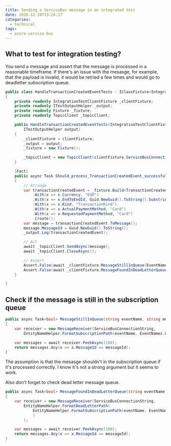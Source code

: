 ```yaml
---
title: Sending a ServiceBus message in an integrated test
date: 2020-12-18T13:24:17
categories:
  - technical
tags:
  - azure-service-bus
---
```



## What to test for integration testing?

You send a message and assert that the message is processed in a reasonable timeframe. If there's an issue with the mesasge, for example, that the payload is invalid, it would be retried a few times and would go to deadletter subscription queue. 

```csharp
public class HandleTransactionCreatedEventTests : IClassFixture<IntegrationTestClientFixture>
{
    private readonly IntegrationTestClientFixture _clientFixture;
    private readonly ITestOutputHelper _output;
    private readonly Fixture _fixture;
    private readonly TopicClient _topicClient;

    public HandleTransactionCreatedEventTests(IntegrationTestClientFixture clientFixture, 
        ITestOutputHelper output)
    {
        _clientFixture = clientFixture;
        _output = output;
        _fixture = new Fixture();

        _topicClient = new TopicClient(clientFixture.ServiceBusConnectionString,EventNames.TransactionCreated);
    }

    [Fact]
    public async Task Should_process_TransactionCreatedEvent_successfully()
    {
        // Arrange
        var transactionCreatedEvent = _fixture.Build<TransactionCreatedEvent>()
            .With(x => x.Currency, "EUR")
            .With(x => x.EndToEndId, Guid.NewGuid().ToString().Substring(0, 10))
            .With(x => x.Kind, "TransactionKind")
            .With(x => x.ActualPaymentMethod, "Card")
            .With(x => x.RequestedPaymentMethod, "Card")
            .Create();
        var message = transactionCreatedEvent.ToMessage();
        message.MessageId = Guid.NewGuid().ToString();
        _output.Log(transactionCreatedEvent);

        // Act
        await _topicClient.SendAsync(message);
        await _topicClient.CloseAsync();

        // Assert
        Assert.False(await _clientFixture.MessageStillInQueue(EventNames.TransactionCreated, message.MessageId));
        Assert.False(await _clientFixture.MessageFoundInDeadLetterQueue(EventNames.TransactionCreated, message.MessageId));
    }

}

```

## Check if the message is still in the subscription queue

```csharp
public async Task<bool> MessageStillInQueue(string eventName, string messageId)
{
    var receiver = new MessageReceiver(ServiceBusConnectionString,
        EntityNameHelper.FormatSubscriptionPath(eventName, EventNames.LedgerSubscripton));

    var messages = await receiver.PeekAsync(100);
    return messages.Any(x => x.MessageId == messageId);
}

```

The assumption is that the mesasge shouldn't in the subscription queue if it's processed correctly. I know it's not a strong argument but it seems to work. 

Also don't forget to check dead letter message queue.

```csharp
public async Task<bool> MessageFoundInDeadLetterQueue(string eventName, string messageId)
{
    var receiver = new MessageReceiver(ServiceBusConnectionString,
        EntityNameHelper.FormatDeadLetterPath(
            EntityNameHelper.FormatSubscriptionPath(eventName, EventNames.LedgerSubscripton)
            )
        );

    var messages = await receiver.PeekAsync(100);
    return messages.Any(x => x.MessageId == messageId);
}

```

